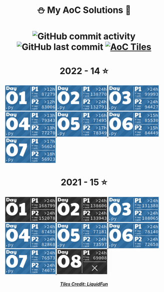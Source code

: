 <h1 align="center">
⛄ My AoC Solutions 🎄
</h1>

<h1 align="center">
<img alt="GitHub commit activity" src="https://img.shields.io/github/commit-activity/w/Zoibderg/Advent-of-Code-Solutions">
<img alt="GitHub last commit" src="https://img.shields.io/github/last-commit/Zoibderg/Advent-of-Code-Solutions?logo=github">
<a href="2022/.pre-commit-config.yaml"><img src="https://img.shields.io/badge/AoC%20Tiles-passed-success?logo=pre-commit&logoColor=white" alt="AoC Tiles" style="max-width:100%;"></a></p>
</h1>

<!-- AOC TILES BEGIN -->
<h1 align="center">
  2022 - 14 ⭐
</h1>
<a href="2022/01/solver.py">
  <img src="Media/2022/01.png" width="161px">
</a>
<a href="2022/02/solver.py">
  <img src="Media/2022/02.png" width="161px">
</a>
<a href="2022/03/solver.py">
  <img src="Media/2022/03.png" width="161px">
</a>
<a href="2022/04/solver.py">
  <img src="Media/2022/04.png" width="161px">
</a>
<a href="2022/05/solver.py">
  <img src="Media/2022/05.png" width="161px">
</a>
<a href="2022/06/solver.py">
  <img src="Media/2022/06.png" width="161px">
</a>
<a href="2022/07/solver.py">
  <img src="Media/2022/07.png" width="161px">
</a>
<h1 align="center">
  2021 - 15 ⭐
</h1>
<a href="None">
  <img src="Media/2021/01.png" width="161px">
</a>
<a href="None">
  <img src="Media/2021/02.png" width="161px">
</a>
<a href="2021/03/binary_diagnostic.py">
  <img src="Media/2021/03.png" width="161px">
</a>
<a href="2021/04/squid_bingo.py">
  <img src="Media/2021/04.png" width="161px">
</a>
<a href="2021/05/hydrothermal_venture.py">
  <img src="Media/2021/05.png" width="161px">
</a>
<a href="2021/06/lantern_fish.py">
  <img src="Media/2021/06.png" width="161px">
</a>
<a href="2021/07/treachery_of_whales.py">
  <img src="Media/2021/07.png" width="161px">
</a>
<a href="None">
  <img src="Media/2021/08.png" width="161px">
</a>
<!-- AOC TILES END -->

<h5 align="center">
<p><a href="https://github.com/LiquidFun/adventofcode">Tiles Credit: LiquidFun</a></p>
</h5>
